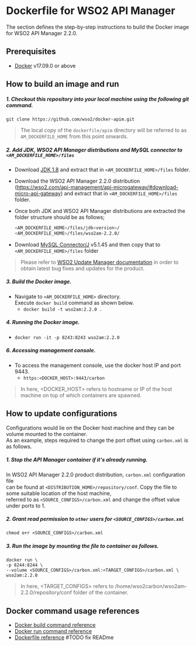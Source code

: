 # Dockerfile for WSO2 API Manager #
The section defines the step-by-step instructions to build the Docker image for WSO2 API Manager 2.2.0.

## Prerequisites

* [Docker](https://www.docker.com/get-docker) v17.09.0 or above


## How to build an image and run
##### 1. Checkout this repository into your local machine using the following git command.
```
git clone https://github.com/wso2/docker-apim.git
```

>The local copy of the `dockerfile/apim` directory will be referred to as `AM_DOCKERFILE_HOME` from this point onwards.

##### 2. Add JDK, WSO2 API Manager distributions and MySQL connector to `<AM_DOCKERFILE_HOME>/files`
- Download [JDK 1.8](http://www.oracle.com/technetwork/java/javase/downloads/jdk8-downloads-2133151.html) 
and extract that in `<AM_DOCKERFILE_HOME>/files` folder.
- Download the WSO2 API Manager 2.2.0 distribution (https://wso2.com/api-management/api-microgateway/#download-micro-api-gateway)
and extract that in `<AM_DOCKERFILE_HOME>/files` folder.
- Once both JDK and WSO2 API Manager distributions are extracted the folder structure should be as follows;

  ```bash
  <AM_DOCKERFILE_HOME>/files/jdk<version>/
  <AM_DOCKERFILE_HOME>/files/wso2am-2.2.0/
  ```
- Download [MySQL Connector/J](https://dev.mysql.com/downloads/connector/j/) v5.1.45 and then copy that to `<AM_DOCKERFILE_HOME>/files` folder


>Please refer to [WSO2 Update Manager documentation](https://docs.wso2.com/display/ADMIN44x/Updating+WSO2+Products)
in order to obtain latest bug fixes and updates for the product.

##### 3. Build the Docker image.
- Navigate to `<AM_DOCKERFILE_HOME>` directory. <br>
  Execute `docker build` command as shown below.
    + `docker build -t wso2am:2.2.0 .`
    
##### 4. Running the Docker image.
- `docker run -it -p 8243:8243 wso2am:2.2.0`

##### 6. Accessing management console.
- To access the management console, use the docker host IP and port 9443.
    + `https:<DOCKER_HOST>:9443/carbon`
    
>In here, <DOCKER_HOST> refers to hostname or IP of the host machine on top of which containers are spawned.


## How to update configurations
Configurations would lie on the Docker host machine and they can be volume mounted to the container. <br>
As an example, steps required to change the port offset using `carbon.xml` is as follows.

##### 1. Stop the API Manager container if it's already running.
In WSO2 API Manager 2.2.0 product distribution, `carbon.xml` configuration file <br>
can be found at `<DISTRIBUTION_HOME>/repository/conf`. Copy the file to some suitable location of the host machine, <br>
referred to as `<SOURCE_CONFIGS>/carbon.xml` and change the offset value under ports to 1.

##### 2. Grant read permission to `other` users for `<SOURCE_CONFIGS>/carbon.xml`
```
chmod o+r <SOURCE_CONFIGS>/carbon.xml
```

##### 3. Run the image by mounting the file to container as follows.
```
docker run \
-p 8244:8244 \
--volume <SOURCE_CONFIGS>/carbon.xml:<TARGET_CONFIGS>/carbon.xml \
wso2am:2.2.0
```

>In here, <TARGET_CONFIGS> refers to /home/wso2carbon/wso2am-2.2.0/repository/conf folder of the container.


## Docker command usage references

* [Docker build command reference](https://docs.docker.com/engine/reference/commandline/build/)
* [Docker run command reference](https://docs.docker.com/engine/reference/run/)
* [Dockerfile reference](https://docs.docker.com/engine/reference/builder/)
#TODO fix READme